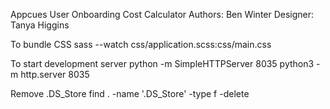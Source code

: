 Appcues User Onboarding Cost Calculator
Authors: Ben Winter
Designer: Tanya Higgins


To bundle CSS
sass --watch css/application.scss:css/main.css

To start development server
python -m SimpleHTTPServer 8035
python3 -m http.server 8035


Remove .DS_Store
find . -name '.DS_Store' -type f -delete


